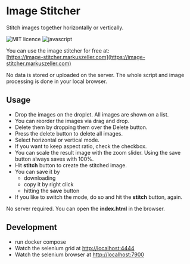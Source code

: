 # Image Stitcher
Stitch images together horizontally or vertically.

![MIT licence](https://img.shields.io/badge/license-MIT-green)
![javascript](https://img.shields.io/badge/vanilla-JavaScript-blue)

You can use the image stitcher for free at:  
[https://image-stitcher.markuszeller.com](https://image-stitcher.markuszeller.com) 

No data is stored or uploaded on the server. The whole script and image processing is done in your local browser.

## Usage
- Drop the images on the droplet. All images are shown on a list.
- You can reorder the images via drag and drop.
- Delete them by dropping them over the Delete button.
- Press the delete button to delete all images.
- Select horizontal or vertical mode.
- If you want to keep aspect ratio, check the checkbox.
- You can scale the result image with the zoom slider. Using the save button always saves with 100%.
- Hit **stitch** button to create the stitched image.
- You can save it by
  - downloading
  - copy it by right click
  - hitting the **save** button
- If you like to switch the mode, do so and hit the **stitch** button, again.

No server required. You can open the **index.html** in the browser.

## Development

- run docker compose
- Watch the selenium grid at [http://localhost:4444](http://localhost:4444)
- Watch the selenium browser at [http://localhost:7900](http://localhost:7900/?autoconnect=1&resize=scale&password=secret)

